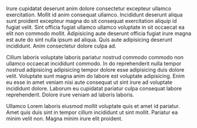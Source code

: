 Irure cupidatat deserunt anim dolore consectetur excepteur ullamco exercitation. Mollit id anim consequat ullamco. Incididunt deserunt aliqua sunt proident excepteur magna do sit consequat exercitation aliquip id fugiat velit. Sint officia fugiat ullamco ullamco voluptate in sit occaecat ea elit non commodo mollit. Adipisicing aute deserunt officia fugiat irure magna est aute do sint nulla ipsum ad aliqua. Quis aute adipisicing deserunt incididunt. Anim consectetur dolore culpa ad.

Cillum laboris voluptate laboris pariatur nostrud commodo commodo non ullamco occaecat incididunt commodo. In do reprehenderit nulla tempor nostrud adipisicing adipisicing tempor dolore esse adipisicing duis dolore velit. Voluptate sunt magna anim do labore est voluptate adipisicing. Enim eu esse in amet veniam nisi aute consequat ut sint irure ad voluptate incididunt dolore. Laborum eu cupidatat pariatur culpa consequat labore reprehenderit. Dolore irure veniam ad laboris laboris.

Ullamco Lorem laboris eiusmod mollit voluptate quis et amet id pariatur. Amet quis duis sint in tempor cillum incididunt ut sint mollit. Pariatur ea minim velit non. Magna minim irure elit proident.